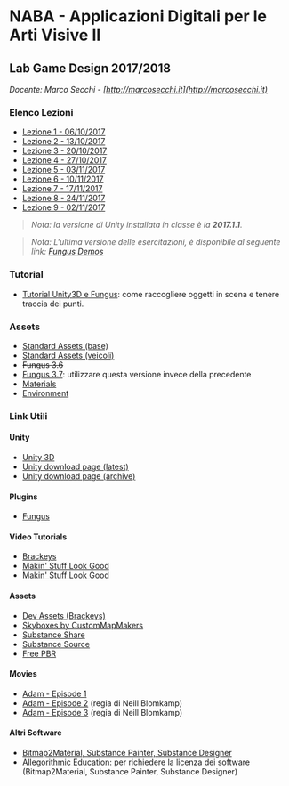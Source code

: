 # NABA - Applicazioni Digitali per le Arti Visive II
## Lab Game Design 2017/2018

*Docente: Marco Secchi - [http://marcosecchi.it](http://marcosecchi.it)*

### Elenco Lezioni

* [Lezione 1 - 06/10/2017](https://github.com/marcosecchi/naba-2017-labgamedesign/blob/master/lezione1_20171006.md)
* [Lezione 2 - 13/10/2017](https://github.com/marcosecchi/naba-2017-labgamedesign/blob/master/lezione2_20171013.md)
* [Lezione 3 - 20/10/2017](https://github.com/marcosecchi/naba-2017-labgamedesign/blob/master/lezione3_20171020.md)
* [Lezione 4 - 27/10/2017](https://github.com/marcosecchi/naba-2017-labgamedesign/blob/master/lezione4_20171027.md)
* [Lezione 5 - 03/11/2017](https://github.com/marcosecchi/naba-2017-labgamedesign/blob/master/lezione5_20171103.md)
* [Lezione 6 - 10/11/2017](https://github.com/marcosecchi/naba-2017-labgamedesign/blob/master/lezione6_20171110.md)
* [Lezione 7 - 17/11/2017](https://github.com/marcosecchi/naba-2017-labgamedesign/blob/master/lezione7_20171117.md)
* [Lezione 8 - 24/11/2017](https://github.com/marcosecchi/naba-2017-labgamedesign/blob/master/lezione8_20171124.md)
* [Lezione 9 - 02/11/2017](https://github.com/marcosecchi/naba-2017-labgamedesign/blob/master/lezione9_20171202.md)

> *Nota: la versione di Unity installata in classe è la **2017.1.1**.*

> *Nota: L'ultima versione delle esercitazioni, è disponibile al seguente link: [Fungus Demos](https://github.com/marcosecchi/naba-2017-labgamedesign-fungus-demos/releases)*


### Tutorial

* [Tutorial Unity3D e Fungus](https://tech.io/playgrounds/10655/tutorial-unity3d-e-fungus-pickups): come raccogliere oggetti in scena e tenere traccia dei punti.

### Assets

* [Standard Assets (base)](http://marcosecchi.it/naba2017/StandardAssets_01.zip)
* [Standard Assets (veicoli)](http://marcosecchi.it/naba2017/StandardAssets_04_Vehicles.zip)
* ~~Fungus 3.6~~
* [Fungus 3.7](http://marcosecchi.it/naba2017/Fungus_3_7.zip): utilizzare questa versione invece della precedente
* [Materials](http://marcosecchi.it/naba2017/materials.zip)
* [Environment](http://marcosecchi.it/naba2017/Environment.zip)

### Link Utili

#### Unity

* [Unity 3D](https://unity3d.com/)
* [Unity download page (latest)](https://store.unity.com/download?ref=personal)
* [Unity download page (archive)](https://unity3d.com/get-unity/download/archive?)

#### Plugins

* [Fungus](http://fungusgames.com/)

#### Video Tutorials

* [Brackeys](https://www.youtube.com/brackeys/)
* [Makin' Stuff Look Good](https://www.youtube.com/channel/UCEklP9iLcpExB8vp_fWQseg)
* [Makin' Stuff Look Good](https://www.youtube.com/channel/UCEklP9iLcpExB8vp_fWQseg)

#### Assets

* [Dev Assets (Brackeys)](http://devassets.com/)
* [Skyboxes by CustomMapMakers](http://www.custommapmakers.org/skyboxes.php)
* [Substance Share](https://share.allegorithmic.com/)
* [Substance Source](https://source.allegorithmic.com)
* [Free PBR](https://freepbr.com/)

#### Movies

* [Adam - Episode 1](https://www.youtube.com/watch?v=GXI0l3yqBrA)
* [Adam - Episode 2](https://www.youtube.com/watch?v=R8NeB10INDo) (regia di Neill Blomkamp)
* [Adam - Episode 3](https://www.youtube.com/watch?v=tSDsi2ItktY) (regia di Neill Blomkamp)

#### Altri Software

* [Bitmap2Material, Substance Painter, Substance Designer](https://www.allegorithmic.com/)
* [Allegorithmic Education](https://www.allegorithmic.com/buy/education): per richiedere la licenza dei software (Bitmap2Material, Substance Painter, Substance Designer)
